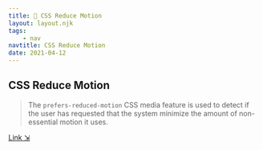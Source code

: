 ```yaml
---
title: 👋 CSS Reduce Motion
layout: layout.njk
tags:
    - nav
navtitle: CSS Reduce Motion
date: 2021-04-12
---
```


## CSS Reduce Motion

> The `prefers-reduced-motion` CSS media feature is used to detect if the user has requested that the system minimize the amount of non-essential motion it uses.

[Link ⇲](https://gist.github.com/TGIFelix/5386765f6063a5f13676de4a8e280a38)

<script src="https://gist.github.com/TGIFelix/5386765f6063a5f13676de4a8e280a38.js"></script>
